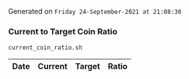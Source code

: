 Generated on `Friday 24-September-2021 at 21:08:30`

### Current to Target Coin Ratio
`current_coin_ratio.sh`

Date|Current|Target|Ratio
---|---|---|---
